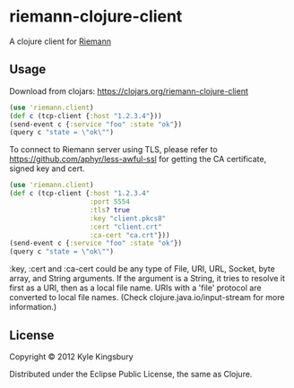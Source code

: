 # riemann-clojure-client

A clojure client for [Riemann](http://aphyr.github.com/riemann)

## Usage

Download from clojars: https://clojars.org/riemann-clojure-client

``` clojure
(use 'riemann.client)
(def c (tcp-client {:host "1.2.3.4"}))
(send-event c {:service "foo" :state "ok"})
(query c "state = \"ok\"")
```

To connect to Riemann server using TLS, please refer to https://github.com/aphyr/less-awful-ssl for getting the CA certificate, signed key and cert.

``` clojure
(use 'riemann.client)
(def c (tcp-client {:host "1.2.3.4"
                    :port 5554
                    :tls? true
                    :key "client.pkcs8"
                    :cert "client.crt"
                    :ca-cert "ca.crt"}))
(send-event c {:service "foo" :state "ok"})
(query c "state = \"ok\"")

```

:key, :cert and :ca-cert could be any type of File, URI, URL, Socket, byte array, and String arguments. If the argument is a String, it tries to resolve it first as a URI, then as a local file name. URIs with a 'file' protocol are converted to local file names. (Check clojure.java.io/input-stream for more information.)

## License

Copyright © 2012 Kyle Kingsbury

Distributed under the Eclipse Public License, the same as Clojure.
